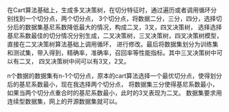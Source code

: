 在Cart算法基础上，生成多叉决策树，在切分特征时，通过遍历或者调用循环分别找到一个切分点，两个切分点，
3个切分点，将数据二分，三分，四分，选择切分后的数据集基尼系数降低最大的情况，构成二叉，3叉，四叉决策树，
选择选择基尼系数最佳的切分情况分别生成，二叉决策树，三叉决策树，四叉决策树模型，直接在二叉决策树算法基础上调用循环，
进行修改。最后将数据集划分为训练集和测试集，带入得到，精确率，准确率，召回率等性能指标。其中三叉决策树中可以有二叉，
四叉决策树中间可以有3叉，2叉。


n个数据的数据集有n-1个切分点，原本的cart算法选择一个最优切分点，使得划分后的基尼系数最小，现在我选择两个切分点，
将数据集三分使得基尼系数最小，如果当两个切分点重合时的基尼系数最小，此时的3叉表现为二叉。
数据集要求用连续型数据集，网上的开源数据集就可以。
